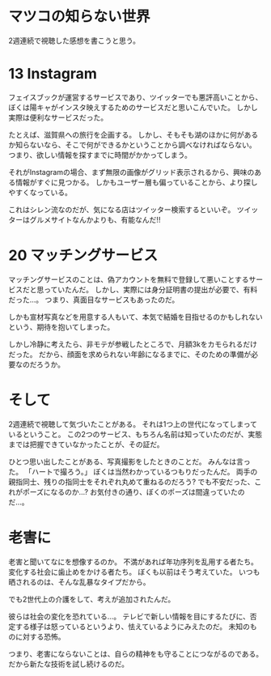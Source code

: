 # マツコの知らない世界
2週連続で視聴した感想を書こうと思う。

# 13 Instagram
フェイスブックが運営するサービスであり、ツイッターでも悪評高いことから、
ぼくは陽キャがインスタ映えするためのサービスだと思いこんでいた。
しかし実際は便利なサービスだった。

たとえば、滋賀県への旅行を企画する。
しかし、そもそも湖のほかに何があるか知らないなら、そこで何ができるかということから調べなければならない。
つまり、欲しい情報を探すまでに時間がかかってしまう。

それがInstagramの場合、まず無限の画像がグリッド表示されるから、興味のある情報がすぐに見つかる。
しかもユーザー層も偏っていることから、より探しやすくなっている。

これはシレン流なのだが、気になる店はツイッター検索するといいぞ。
ツイッターはグルメサイトなんかよりも、有能なんだ!!

# 20 マッチングサービス
マッチングサービスのことは、偽アカウントを無料で登録して悪いことするサービスだと思っていたんだ。
しかし、実際には身分証明書の提出が必要で、有料だった…。
つまり、真面目なサービスもあったのだ。

しかも宣材写真などを用意する人もいて、本気で結婚を目指せるのかもしれないという、期待を抱いてしまった。

しかし冷静に考えたら、非モテが参戦したところで、月額3kをカモられるだけだった。
だから、顔面を求められない年齢になるまでに、そのための準備が必要なのだろうか。

# そして
2週連続で視聴して気づいたことがある。
それは1つ上の世代になってしまっているということ。
この2つのサービス、もちろん名前は知っていたのだが、実態までは把握できていなかったことが、その証だ。

ひとつ思い出したことがある、写真撮影をしたときのことだ。
みんなは言った。
「ハートで撮ろう。」
ぼくは当然わかっているつもりだったんだ。
両手の親指同士、残りの指同士をそれぞれ丸めて重ねるのだろう?
でも不安だった、これがポーズになるのか…?
お気付きの通り、ぼくのポーズは間違っていたのだ…。

# 老害に
老害と聞いてなにを想像するのか。
不満があれば年功序列を乱用する者たち。
変化する社会に歯止めをかける者たち。
ぼくも以前はそう考えていた。
いつも晒されるのは、そんな乱暴なタイプだから。

でも2世代上の介護をして、考えが追加されたんだ。

彼らは社会の変化を恐れている…。
テレビで新しい情報を目にするたびに、否定する様子は怒っているというより、怯えているようにみえたのだ。
未知のものに対する恐怖。

つまり、老害にならないことは、自らの精神をも守ることにつながるのである。
だから新たな技術を試し続けるのだ。